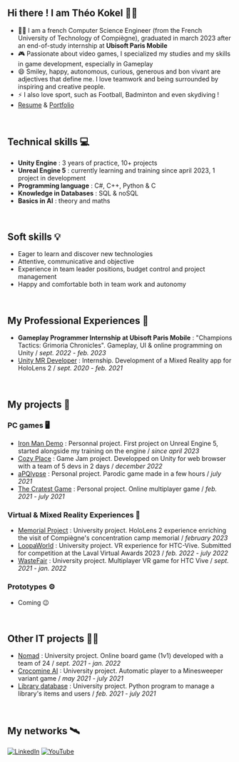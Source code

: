 ## Hi there ! I am Théo Kokel 🙋‍♂️

- 👨‍🎓 I am a french Computer Science Engineer (from the French University of Technology of Compiègne), graduated in march 2023 after an end-of-study internship at **Ubisoft Paris Mobile**
- 🎮 Passionate about video games, I specialized my studies and my skills in game development, especially in Gameplay
- 😄 Smiley, happy, autonomous, curious, generous and bon vivant are adjectives that define me. I love teamwork and being surrounded by inspiring and creative people.
- ⚡ I also love sport, such as Football, Badminton and even skydiving ! 
- [Resume](Resume.pdf) & [Portfolio](Portfolio.pdf)

<br>

## Technical skills 💻
- **Unity Engine** : 3 years of practice, 10+ projects
- **Unreal Engine 5** : currently learning and training since april 2023, 1 project in development
- **Programming language** : C#, C++, Python & C
- **Knowledge in Databases** : SQL & noSQL
- **Basics in AI** : theory and maths
  
<br>

## Soft skills 💡
- Eager to learn and discover new technologies
- Attentive, communicative and objective
- Experience in team leader positions, budget control and project management
- Happy and comfortable both in team work and autonomy

<br>

## My Professional Experiences 💼
- **Gameplay Programmer Internship at Ubisoft Paris Mobile** : "Champions Tactics: Grimoria Chronicles". Gameplay, UI & online programming on Unity / *sept. 2022 - feb. 2023*
- [Unity MR Developer](https://github.com/KokelSan/HoloLens2-Internship) : Internship. Development of a Mixed Reality app for HoloLens 2 / *sept. 2020 - feb. 2021*

<br>

## My projects 🚀
### PC games 🖥️
- [Iron Man Demo](https://github.com/KokelSan/IronMan_Demo) : Personnal project. First project on Unreal Engine 5, started alongside my training on the engine / *since april 2023*
- [Cozy Place](https://github.com/KokelSan/Cozy_Place) : Game Jam project. Developped on Unity for web browser with a team of 5 devs in 2 days / *december 2022*
- [aPQlypse](https://github.com/KokelSan/aPQlypse) : Personal project. Parodic game made in a few hours / *july 2021*  
- [The Cratest Game](https://github.com/KokelSan/The-Cratest-game) : Personal project. Online multiplayer game / *feb. 2021 - july 2021*

### Virtual & Mixed Reality Experiences 🤖
- [Memorial Project](https://github.com/KokelSan/Memorial_Project) : University project. HoloLens 2 experience enriching the visit of Compiègne's concentration camp memorial / *february 2023*
- [LoopaWorld](https://github.com/KokelSan/Loopaworld) : University project. VR experience for HTC-Vive. Submitted for competition at the Laval Virtual Awards 2023 / *feb. 2022 - july 2022*
- [WasteFair](https://github.com/KokelSan/WasteFair) : University project. Multiplayer VR game for HTC Vive / *sept. 2021 - jan. 2022*

### Prototypes ⚙️
- Coming 😉

<br>

## Other IT projects 👨‍💻
- [Nomad](https://github.com/KokelSan/Nomad) : University project. Online board game (1v1) developed with a team of 24 / *sept. 2021 - jan. 2022*
- [Crocomine AI](https://github.com/KokelSan/Crocomine) : University project. Automatic player to a Minesweeper variant game / *may 2021 - july 2021*
- [Library database](https://github.com/KokelSan/Library-database) : University project. Python program to manage a library's items and users / *feb. 2021 - july 2021*

<br>
  
## My networks 🛰️
<a href="https://www.linkedin.com/in/theo-kokel/" target="_blank"><img alt="LinkedIn" src="https://img.shields.io/badge/linkedin-%230077B5.svg?&style=for-the-badge&logo=linkedin&logoColor=white" /></a> 
<a href="https://www.youtube.com/channel/UCHMJvHBIA0Bj38ZuV2CK1qw" target="_blank"><img alt="YouTube" src="https://img.shields.io/badge/youtube-%23FF0000.svg?style=for-the-badge&logo=YouTube&logoColor=white" /></a>
